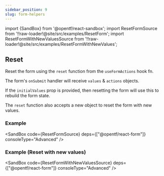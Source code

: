 ```yaml
---
sidebar_position: 9
slug: form-helpers
---
```


import {SandBox} from '@opentf/react-sandbox';
import ResetFormSource from '!!raw-loader!@site/src/examples/ResetForm';
import ResetFormWithNewValuesSource from '!!raw-loader!@site/src/examples/ResetFormWithNewValues';

## Reset

Reset the form using the `reset` function from the `useFormActions` hook fn.

The form's `onSubmit` handler will receive `values` & `actions` objects.

If the `initialValues` prop is provided, then resetting the form will use this to rebuild the form state.

The `reset` function also accepts a new object to reset the form with new values.

### Example

<SandBox code={ResetFormSource} deps={["@opentf/react-form"]} consoleType="Advanced" />

### Example (Reset with new values)

<SandBox code={ResetFormWithNewValuesSource} deps={["@opentf/react-form"]} consoleType="Advanced" />
